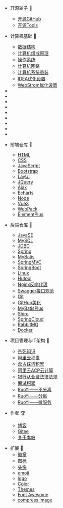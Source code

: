 - 开源轮子 🚀
  - [开源GitHub](/opensource/opensource_github/AI_GitHub.md)
  - [开源Tools](/opensource/opensource_tools/opensource_tools.md)

- 计算机基础 🎈
  - [数据结构](/cs408/DataStructure/王道绪论.md)
  - [计算机组成原理](/cs408/ComputerComposition/王道计组第一章(一).md)
  - [操作系统](/cs408/OperatingSystem/王道OS绪论(一).md)
  - [计算机网络](/cs408/ComputerNetwork/王道计网(一).md)
  - [计算机系统重装](/cs408/ReloadOS/重装系统.md)
  - [IDEA优化设置](/cs408/ReloadOS/IDEA优化设置.md)
  - [WebStrom优化设置](/cs408/ReloadOS/WebStrom优化设置.md)
- 
- 
- 
- 
- 
- 
- 
- 
- 

- 前端仓库 🍧
  - [HTML](/web/HTML/HTML(一).md)
  - [CSS](/web/CSS/CSS(一).md)
  - [JavaScript](/web/JavaScript/JavaScript(一).md)
  - [Bootstrap](/web/BootStrap/Bootstrap(一).md)
  - [LayUI](/web/LayUI/LayUI.md)
  - [JQuery](/web/JQuery/jQuery.md)
  - [Ajax](/web/AJAX/黑马Ajax.md)
  - [Echarts](/web/Echarts/Echarts.md)
  - [Node](/web/Node/01_尚硅谷Node.md)
  - [Vue3](/web/Vue3/Vue3(一).md)
  - [WebPack](/web/WebPack/01_尚硅谷WebPack5.md)
  - [ElementPlus](/web/ElementPlus/01_Element%20Plus.md)
- [后端仓库 🍦](/java/README.md)
  - [JavaSE](/java/README.md)
  - [MySQL](/java/mysql/黑马MySQL(一).md)
  - [JDBC](/java/jdbc/狂神说JDBC.md)
  - [Spring](/java/javaee/传智spring(一).md)
  - [MyBatis](/java/javaee/传智mybatis.md)
  - [SpringMVC](/java/javaee/传智springMVC.md)
  - [SpringBoot](/java/springboot/三更SpringBoot(一).md)
  - [Linux](/java/linux/韩顺平Linux.md)
  - [Hutool](/java/Hutool/Hutool(一).md)
  - [Nginx反向代理](/java/Nginx/狂神说Nginx.md)
  - [Swagger接口规范](/java/Swagger/01_Swagger.md)
  - [Git](/java/Git/尚硅谷Git.md)
  - [GitHub美化](/java/GitHub/Github美化.md)
  - [MyBatisPlus](/java/mybatisplus/01-MybatisPlus-基础篇.md)
  - [Shiro](/java/shiro/不良人Shiro(一).md)
  - [SpringCloud](/java/springcloud/SpringCloud(一).md)
  - [RabbitMQ](/java/rabbitmq/RabbitMQ(一).md)
  - [Docker](/java/docker/01_Docker.md)
- 项目管理与IT架构 🧱
  - [杀死知识](/workstudy/workstudy_Internet/workstudy_Hunter.md)
  - [阿里云积累](/workstudy/workstudy_Internet/workstudy_DMZ.md)
  - [盘古踩坑积累](/workstudy/workstudy_dev/workstudy_dev.md)
  - [阿里云ACP云计算](/workstudy/workstudy_acp/ACP云计算(一).md)
  - [银行从业证法律法规](/workstudy/workstudy_bank/01_法律法规.md)
  - [面试积累](/workstudy/workstudy_interview/01_Java/Java面试(一).md)
  - [RuoYi——不分离](/opensource/opensource_project/opensource_ruoyi_fast/若依不分离(一).md)
  - [RuoYi——分离](/opensource/opensource_project/opensource_ruoyi_vue/若依分离(一).md)
  - [RuoYi——微服务](/opensource/opensource_project/opensource_ruoyi_vue/若依分离(一).md)
- 作者 🏆
  - [博客](https://blog.csdn.net/Augenstern_QXL)
  - [Gitee](https://gitee.com/Augenstern-creator)
  - [关于本站](/README.md)

[//]: # (  - [GitHub]&#40;https://github.com/Augenstern-creator&#41;)
  

[comment]: <> (  - [Dear]&#40;/Buger/DocsifyDear.md&#41;)
- 扩展 🔮
  - [徽章](https://shields.io/)
  - [图标](https://favicon.io/favicon-converter/)
  - [头像](https://cravatar.cn/)
  - [emoji](https://www.emojiall.com/zh-hans)
  - [logo](https://github.com/Tarikul-Islam-Anik/Animated-Fluent-Emojis)
  - [Color](https://html-color-codes.info/chinese/)
  - [Themes](https://jhildenbiddle.github.io/docsify-themeable/)
  - [Font Awesome](https://www.runoob.com/font-awesome/fontawesome-tutorial.html)
  - [compress image](https://freecompress.com/zh-cn/compress-image)
